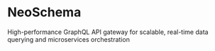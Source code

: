# NeoSchema
High-performance GraphQL API gateway for scalable, real-time data querying and microservices orchestration
